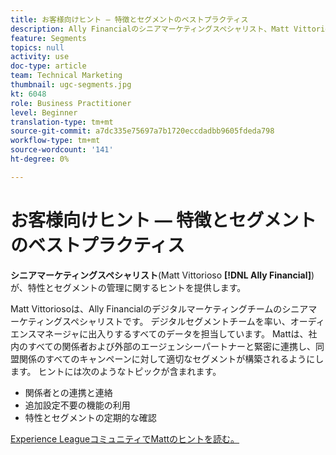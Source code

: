 ```yaml
---
title: お客様向けヒント — 特徴とセグメントのベストプラクティス
description: Ally Financialのシニアマーケティングスペシャリスト、Matt Vittorioso氏が、特性とセグメントの管理に関するヒントを提供しています。
feature: Segments
topics: null
activity: use
doc-type: article
team: Technical Marketing
thumbnail: ugc-segments.jpg
kt: 6048
role: Business Practitioner
level: Beginner
translation-type: tm+mt
source-git-commit: a7dc335e75697a7b1720eccdadbb9605fdeda798
workflow-type: tm+mt
source-wordcount: '141'
ht-degree: 0%

---
```



# お客様向けヒント — 特徴とセグメントのベストプラクティス

**シニアマーケティングスペシャリスト**(Matt Vittorioso **[!DNL Ally Financial]**)が、特性とセグメントの管理に関するヒントを提供します。

Matt Vittoriosoは、Ally Financialのデジタルマーケティングチームのシニアマーケティングスペシャリストです。 デジタルセグメントチームを率い、オーディエンスマネージャに出入りするすべてのデータを担当しています。 Mattは、社内のすべての関係者および外部のエージェンシーパートナーと緊密に連携し、同盟関係のすべてのキャンペーンに対して適切なセグメントが構築されるようにします。 ヒントには次のようなトピックが含まれます。

* 関係者との連携と連絡
* 追加設定不要の機能の利用
* 特性とセグメントの定期的な確認

[Experience LeagueコミュニティでMattのヒントを読む。](https://experienceleaguecommunities.adobe.com/t5/adobe-audience-manager-blogs/traits-and-segments-best-practices/ba-p/367729)
